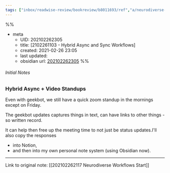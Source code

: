 ```yaml
---
tags: ["inbox/readwise-review/bookreview/b8011693/ref","a/neurodiverse-tech/input"]
---
```

%%
- meta
	- UID: 202102262305
	- title: [2102261103 - Hybrid Async and Sync Workflows]
	- created: 2021-02-26 23:05
	- last updated: 
	- obsidian url: [202102262305](obsidian://open?vault=not-a-robot&file=inbox%2Frefactored%2F2021%2F02%2F26%2F2102261103%20-%20Hybrid%20Async%20and%20Sync%20Workflows)
%%


###### Initial Notes

### Hybrid Async + Video Standups

Even with geekbot, we still have a quick zoom standup in the mornings except on Friday.

The geekbot updates captures things in text, can have links to other things - so written record.

It can help then free up the meeting time to not just be status updates.I'll also copy the responses 

- into Notion, 
- and then into my own personal note system (using Obsidian now).



---

Link to original note: [[202102262117 Neurodiverse Workflows Start]]